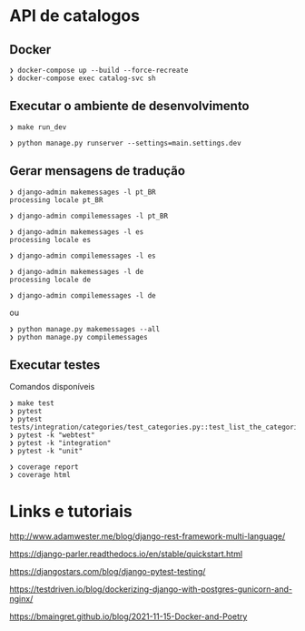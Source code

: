 # API de catalogos

## Docker

```shell
❯ docker-compose up --build --force-recreate
❯ docker-compose exec catalog-svc sh
```

## Executar o ambiente de desenvolvimento

```shell
❯ make run_dev

❯ python manage.py runserver --settings=main.settings.dev

```

## Gerar mensagens de tradução

```shell
❯ django-admin makemessages -l pt_BR
processing locale pt_BR

❯ django-admin compilemessages -l pt_BR

❯ django-admin makemessages -l es
processing locale es

❯ django-admin compilemessages -l es

❯ django-admin makemessages -l de
processing locale de

❯ django-admin compilemessages -l de

```

ou

```shell
❯ python manage.py makemessages --all
❯ python manage.py compilemessages
```

## Executar testes

Comandos disponíveis

```shell
❯ make test
❯ pytest
❯ pytest tests/integration/categories/test_categories.py::test_list_the_categories
❯ pytest -k "webtest"
❯ pytest -k "integration"
❯ pytest -k "unit"
```

```shell
❯ coverage report
❯ coverage html
```

# Links e tutoriais

http://www.adamwester.me/blog/django-rest-framework-multi-language/

https://django-parler.readthedocs.io/en/stable/quickstart.html

https://djangostars.com/blog/django-pytest-testing/

https://testdriven.io/blog/dockerizing-django-with-postgres-gunicorn-and-nginx/

https://bmaingret.github.io/blog/2021-11-15-Docker-and-Poetry

